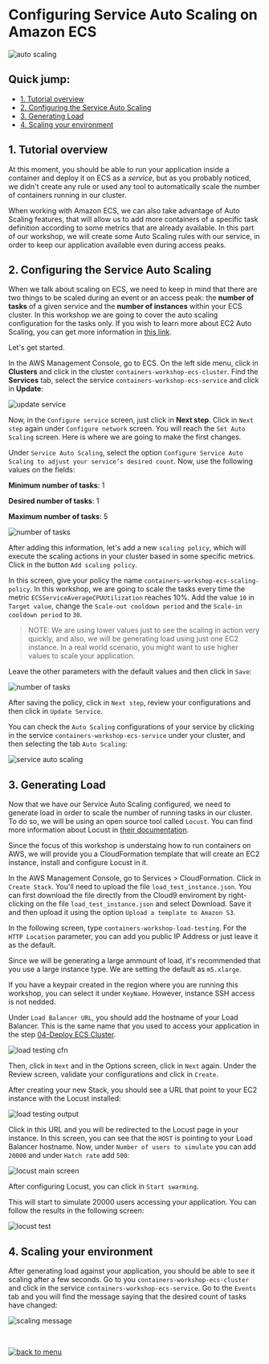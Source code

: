 # Configuring Service Auto Scaling on Amazon ECS

![auto scaling](/06-AutoScaling/images/auto_scaling.png)

## Quick jump:

* [1. Tutorial overview](/06-AutoScaling#1-tutorial-overview)
* [2. Configuring the Service Auto Scaling](/06-AutoScaling#2-configuring-the-service-auto-scaling)
* [3. Generating Load](/06-AutoScaling#3-generating-load)
* [4. Scaling your environment](/06-AutoScaling#4-scaling-your-environment)

## 1. Tutorial overview

At this moment, you should be able to run your application inside a container and deploy it on ECS as a *service*, but as you probably noticed, we didn't create any rule or used any tool to automatically scale the number of containers running in our cluster.

When working with Amazon ECS, we can also take advantage of Auto Scaling features, that will allow us to add more containers of a specific task definition according to some metrics that are already available. In this part of our workshop, we will create some Auto Scaling rules with our service, in order to keep our application available even during access peaks.

## 2. Configuring the Service Auto Scaling

When we talk about scaling on ECS, we need to keep in mind that there are two things to be scaled during an event or an access peak: the **number of tasks** of a given service and the **number of instances** within your ECS cluster. In this workshop we are going to cover the auto scaling configuration for the tasks only. If you wish to learn more about EC2 Auto Scaling, you can get more information in [this link](https://aws.amazon.com/pt/autoscaling/).

Let's get started.

In the AWS Management Console, go to ECS. On the left side menu, click in **Clusters** and click in the cluster `containers-workshop-ecs-cluster`. Find the **Services** tab, select the service `containers-workshop-ecs-service` and click in **Update**:

![update service](/06-AutoScaling/images/update_service.png)

Now, in the `Configure service` screen, just click in **Next step**. Click in `Next step` again under `Configure network` screen. You will reach the `Set Auto Scaling` screen. Here is where we are going to make the first changes.

Under `Service Auto Scaling`, select the option `Configure Service Auto Scaling to adjust your service’s desired count`. Now, use the following values on the fields:

**Minimum number of tasks**: 1

**Desired number of tasks**: 1

**Maximum number of tasks**: 5

![number of tasks](/06-AutoScaling/images/number_of_tasks.png)

After adding this information, let's add a new `scaling policy`, which will execute the scaling actions in your cluster based in some specific metrics. Click in the button `Add scaling policy`.

In this screen, give your policy the name `containers-workshop-ecs-scaling-policy`. In this workshop, we are going to scale the tasks every time the metric `ECSServiceAverageCPUUtilization` reaches 10%. Add the value `10` in `Target value`, change the `Scale-out cooldown period` and the `Scale-in cooldown period` to `30`.

>NOTE: We are using lower values just to see the scaling in action very quickly, and also, we will be generating load using just one EC2 instance. In a real world scenario, you might want to use higher values to scale your application.

Leave the other parameters with the default values and then click in `Save`:

![number of tasks](/06-AutoScaling/images/ecs_scaling_policy.png)

After saving the policy, click in `Next step`, review your configurations and then click in `Update Service`.

You can check the `Auto Scaling` configurations of your service by clicking in the service `containers-workshop-ecs-service` under your cluster, and then selecting the tab `Auto Scaling`:

![service auto scaling](/06-AutoScaling/images/service_auto_scaling.png)

## 3. Generating Load

Now that we have our Service Auto Scaling configured, we need to generate load in order to scale the number of running tasks in our cluster. To do so, we will be using an open source tool called `Locust`. You can find more information about Locust in [their documentation](https://docs.locust.io/en/stable/).

Since the focus of this workshop is understaing how to run containers on AWS, we will provide you a CloudFormation template that will create an EC2 instance, install and configure Locust in it. 

In the AWS Management Console, go to Services > CloudFormation. Click in `Create Stack`. You'll need to upload the file `load_test_instance.json`. You can first download the file directly from the Cloud9 enviroment by right-clicking on the file `load_test_instance.json` and select Download. Save it and then upload it using the option `Upload a template to Amazon S3`.  

In the following screen, type `containers-workshop-load-testing`. For the `HTTP Location` parameter, you can add you public IP Address or just leave it as the default.

Since we will be generating a large ammount of load, it's recommended that you use a large instance type. We are setting the default as `m5.xlarge`.

If you have a keypair created in the region where you are running this workshop, you can select it under `KeyName`. However, instance SSH access is not nedded.

Under `Load Balancer URL`, you should add the hostname of your Load Balancer. This is the same name that you used to access your application in the step [04-Deploy ECS Cluster](/04-DeployEcsCluster#6-testing-our-service-deployments-from-the-console-and-the-alb).

![load testing cfn](/06-AutoScaling/images/load_test_cfn.png)

Then, click in `Next` and in the Options screen, click in `Next` again. Under the Review screen, validate your configurations and click in `Create`.

After creating your new Stack, you should see a URL that point to your EC2 instance with the Locust installed:

![load testing output](/06-AutoScaling/images/load_test_output.png)

Click in this URL and you will be redirected to the Locust page in your instance. In this screen, you can see that the `HOST` is pointing to your Load Balancer hostname. Now, under `Number of users to simulate` you can add `20000` and under `Hatch rate` add `500`:

![locust main screen](/06-AutoScaling/images/locust_main_screen.png)

After configuring Locust, you can click in `Start swarming`.

This will start to simulate 20000 users accessing your application. You can follow the results in the following screen:

![locust test](/06-AutoScaling/images/locust_test.png)

## 4. Scaling your environment

After generating load against your application, you should be able to see it scaling after a few seconds. Go to you `containers-workshop-ecs-cluster` and click in the service `containers-workshop-ecs-service`. Go to the `Events` tab and you will find the message saying that the desired count of tasks have changed:

![scaling message](/06-AutoScaling/images/scaling_message.png)

<br>

[![back to menu](/images/back_to_menu.png)][back-to-menu]

[back-to-menu]: https://github.com/bemer/containers-on-aws-workshop

